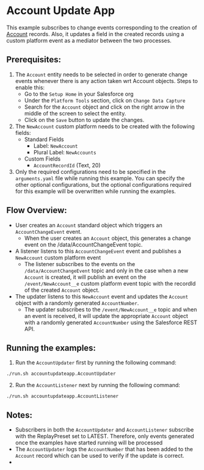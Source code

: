 # Account Update App

This example subscribes to change events corresponding to the creation of [Account](https://developer.salesforce.com/docs/atlas.en-us.object_reference.meta/object_reference/sforce_api_objects_account.htm) records. Also, it updates a field in the created records using a custom platform event as a mediator between the two processes.

## Prerequisites:
1. The `Account` entity needs to be selected in order to generate change events whenever there is any action taken wrt Account objects. Steps to enable this:
    * Go to the `Setup Home` in your Salesforce org
    * Under the `Platform Tools` section, click on `Change Data Capture`
    * Search for the `Account` object and click on the right arrow in the middle of the screen to select the entity.
    * Click on the `Save` button to update the changes.
2. The `NewAccount` custom platform needs to be created with the following fields:
    - Standard Fields
        - Label: `NewAccount`
        - Plural Label: `NewAccounts`
    - Custom Fields
        - `AccountRecordId` (Text, 20)
3. Only the required configurations need to be specified in the `arguments.yaml` file while running this example. You can specify the other optional configurations, but the optional configurations required for this example will be overwritten while running the examples.

## Flow Overview:
* User creates an `Account` standard object which triggers an `AccountChangeEvent` event.
  * When the user creates an `Account` object, this generates a change event on the /data/AccountChangeEvent topic.
* A listener listens to this `AccountChangeEvent` event and publishes a `NewAccount` custom platform event
  * The listener subscribes to the events on the `/data/AccountChangeEvent` topic and only in the case when a new `Account` is created, it will publish an event on the `/event/NewAccount__e` custom platform event topic with the recordId of the created `Account` object. 
* The updater listens to this `NewAccount` event and updates the `Account` object with a randomly generated `AccountNumber`.
  * The updater subscribes to the `/event/NewAccount__e` topic and when an event is received, it will update the appropriate `Account` object with a randomly generated `AccountNumber` using the Salesforce REST API.  

## Running the examples:
1. Run the `AccountUpdater` first by running the following command:
```
./run.sh accountupdateapp.AccountUpdater
```
2. Run the `AccountListener` next by running the following command:
```
./run.sh accountupdateapp.AccountListener
```

## Notes:
* Subscribers in both the `AccountUpdater` and `AccountListener` subscribe with the ReplayPreset set to LATEST. Therefore, only events generated once the examples have started running will be processed
* The `AccountUpdater` logs the `AccountNumber` that has been added to the `Account` record which can be used to verify if the update is correct.
* 